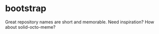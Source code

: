 # bootstrap
Great repository names are short and memorable. Need inspiration? How about solid-octo-meme?
